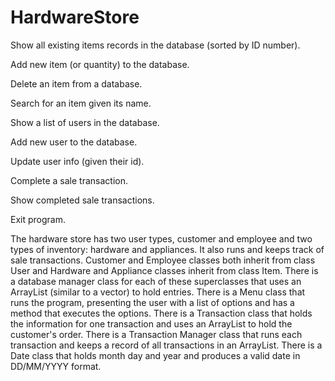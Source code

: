# HardwareStore
Show all existing items records in the database (sorted by ID number).

Add new item (or quantity) to the database.

Delete an item from a database.

Search for an item given its name.

Show a list of users in the database.

Add new user to the database.

Update user info (given their id).

Complete a sale transaction.

Show completed sale transactions.

Exit program.


The hardware store has two user types, customer and employee and two types of inventory: hardware and appliances. It also runs and keeps track of sale transactions. 
Customer and Employee classes both inherit from class User and Hardware and Appliance classes inherit from class Item. 
There is a database manager class for each of these superclasses that uses an ArrayList (similar to a vector) to hold entries.
There is a Menu class that runs the program, presenting the user with a list of options and has a method that executes the options.
There is a Transaction class that holds the information for one transaction and uses an ArrayList to hold the customer's order.
There is a Transaction Manager class that runs each transaction and keeps a record of all transactions in an ArrayList.
There is a Date class that holds month day and year and produces a valid date in DD/MM/YYYY format.
